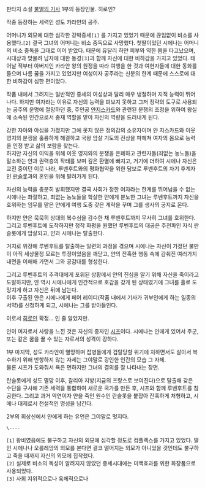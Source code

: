 판타지 소설 [불멸의 기사](%EB%B6%88%EB%A9%B8%EC%9D%98%20%EA%B8%B0%EC%82%AC.md) 1부의
등장인물. 히로인?

작중 등장하는 세력인 성도 카라얀의 공주.  

어머니가 외모에 대한 심각한 강박증세`[1]` 를 가지고 있었기 때문에 끊임없이 비소를 사용했다.`[2]` 결국 그녀의 어머니는 비소
중독으로 사망했다. 첫딸이었던 시에나는 어머니의 비소 중독을 그대로 이어 받았다. 때문에 유달리 하얀 피부와 약한 몸을 타고났으며, 시대상과
맞물려 남자에 대한 동경`[3]`과 함께 자신에 대한 비하감을 가지고 있었다. 태어날 적부터 아버지인 카라얀 왕의 원정을 따라 여행을 한
것과 여현자들에 대한 동화를 들으며 나름 꿈을 가지고 있었지만 여성이자 공주라는 신분의 한계 때문에 스스로에 대한 비하감이 심한 편이었다.

작품 내에서 그려지는 일반적인 중세의 여성상과 달리 매우 냉철하며 지적 능력이 뛰어나다. 하지만 여자라는 이유로 자신의 능력을 펴보지 못하고
그저 정략의 도구로 사용되는 공주의 운명에 절망하던 중, 주인공 [얀지스카드](%EC%96%80%20%EC%A7%80%EC%8A%A4%EC%B9%B4%EB%93%9C.md)와 관련된 분쟁의 조정을 위하여
왕실에 소속된 인간으로서 중재 역할을 맡아 자신의 역량을 드러내게 된다.

강한 자아와 야심을 가졌지만 그에 못지 않은 정의감의 소유자이며 얀 지스카드와 이웃 영지의 분쟁을 훌륭하게 해결하고 국왕 암살 기도의 진상을
파헤쳐 여자의 몸으로 능력을 인정 받고 삶의 보람을 찾는다.  
하지만 자신의 이익을 위해 이웃 영지와의 분쟁을 은폐하고 관련자들(죄없는 농노들)을 말소하는 얀과 권력층의 작태를 보며 깊은 환멸에 빠지고,
거기에 더하여 시에나 자신은 교전 중이던 이웃 나라, 루벤후트와의 평화협약을 위한 담보로 루벤후트의 차기 후계자인
[란슬롯](%EB%9E%80%EC%8A%AC%EB%A1%AF.md)과의 혼인을 위해 팔려가게 된다.

자신의 능력을 충분히 발휘했지만 결국 사회가 정한 여자라는 한계를 뛰어넘을 수 없는 시에나는 좌절하고, 죄없는 농노들을 학살한 얀에게 분노한
그녀는 루벤후트까지 자신을 호위하는 임무를 맡은 얀에게 여행 도중 갖은 계략을 꾸며 그를 생사의 궁지로 몬다.  

하지만 얀은 묵묵히 상대의 복수심을 감수한 채 루벤후트까지 무사히 그녀를 호위한다.  
그리고 루벤후트에 도착하지만 정작 화평을 원했던 루벤후트의 대공은 주전파인 자식 란슬롯에게 암살되고, 얀과 시에나는 탈출한다.

거지로 위장해 루벤후트를 탈출하는 일련의 과정을 겪으며 시에나는 자신이 가졌던 불만이 아직 세상물정 모르는 투정이었음을 깨닫고, 얀의 잔혹한
행동 속에 감춰진 여러가지 내면을 이해해 가면서 그와 공감대를 형성한다.  

그리고 루벤후트의 추격대에게 포위된 상황에서 얀의 진심을 알기 위해 자신을 죽이라고 도발하지만, 얀 역시 시에나에게 인간적으로 호감을 갖게
된 상태였기에 그녀를 홀로 도망치게 하고 자신은 뒤에 남는다.  
이후 구출된 얀은 시에나에게 페어 레이디(작품 내에서 기사가 귀부인에게 하는 일종의 서약)를 신청하게 되고, 시에나는 그를 받아들인다.

이로서 [히로인](%ED%9E%88%EB%A1%9C%EC%9D%B8.md) 확정... 인 줄 알았지만.

얀이 여자로서 사랑을 느낀 것은 자신의 종자인 [시프](%EC%8B%9C%ED%94%84.md)이다. 시에나는 얀에게 있어서 주군,
또는 같은 꿈을 꿀 수 있는 자로서의 성격이 강하다.

1부 마지막, 성도 카라얀이 멸망하며 잡병들에게 겁탈당할 위기에 처하면서도 살아서 복수하기 위해 반항하지 않는 자세는 그야말로 강인한 인간의
모습 그 자체.  
물론 시프가 도와줘서 욕은 면하지만 그녀의 결의를 잘 나타내는 장면.

란슬롯에게 성도 멸망 이후, 갈리아 지방(지금의 프랑스로 보여진다)으로 탈출해 갖은 수단을 구사해 기존 세력을 통합하여 새로운 국가를 만든
후, 시프와 함께 루벤후트를 침공한다. 그리고 과거 악연이자 얀을 죽인 원수인 란슬롯을 붙잡아 잔혹하게 처형하고, 시에나 대제로서 전설적인
명성을 남긴다.  

2부의 회상신에서 얀에게 하는 유언은 그야말로 멋지다.  

  

`\----`

`[1]` 왕비였음에도 불구하고 자신의 외모에 심각할 정도로 컴플렉스를 가지고 있었다. 딸인 시에나나 오를레앙의 외모를 본다면 결코 떨어지는
외모가 아니었을 것인데도 불구하고 죽을 때까지 자신의 외모에 집착했다.  
`[2]` 실제로 비소의 독성이 알려지지 않았던 중세시대에는 미백효과를 위한 화장품으로 사용되었다.  
`[3]` 사회 지위적으로나 육체적으로나

